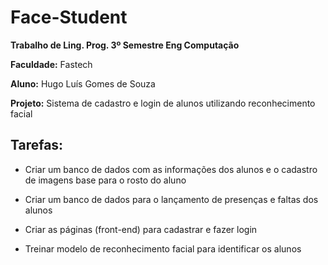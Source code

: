 # Face-Student

**Trabalho de Ling. Prog. 3º Semestre Eng Computação**

**Faculdade:** Fastech

**Aluno:** Hugo Luís Gomes de Souza

**Projeto:** Sistema de cadastro e login de alunos utilizando reconhecimento facial  

## Tarefas:

- Criar um banco de dados com as informações dos alunos e o cadastro de imagens base para o rosto do aluno

- Criar um banco de dados para o lançamento de presenças e faltas dos alunos

- Criar as páginas (front-end) para cadastrar e fazer login 

- Treinar modelo de reconhecimento facial para identificar os alunos
